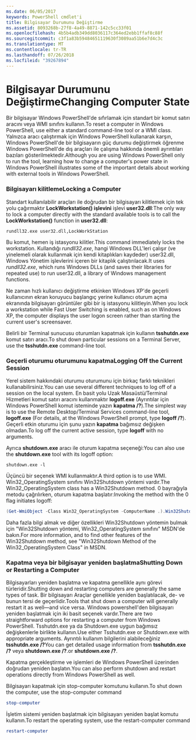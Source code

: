 ```yaml
---
ms.date: 06/05/2017
keywords: PowerShell cmdlet'i
title: Bilgisayar Durumunu Değiştirme
ms.assetid: 8093268b-27f8-4a49-8871-142c5cc33f01
ms.openlocfilehash: 4b5b4adb349dd8036117c364ed2ebb1ffaf8c88f
ms.sourcegitcommit: c3f1a83b59484651119630f3089aa51b6e7d4c3c
ms.translationtype: MT
ms.contentlocale: tr-TR
ms.lasthandoff: 07/26/2018
ms.locfileid: "39267894"
---
```

# <a name="changing-computer-state"></a><span data-ttu-id="a4c52-103">Bilgisayar Durumunu Değiştirme</span><span class="sxs-lookup"><span data-stu-id="a4c52-103">Changing Computer State</span></span>

<span data-ttu-id="a4c52-104">Bir bilgisayar Windows PowerShell'de sıfırlamak için standart bir komut satırı aracını veya WMI sınıfını kullanın.</span><span class="sxs-lookup"><span data-stu-id="a4c52-104">To reset a computer in Windows PowerShell, use either a standard command-line tool or a WMI class.</span></span> <span data-ttu-id="a4c52-105">Yalnızca aracı çalıştırmak için Windows PowerShell kullanarak karşın, Windows PowerShell'de bir bilgisayarın güç durumu değiştirmek öğrenme Windows PowerShell'de dış araçları ile çalışma hakkında önemli ayrıntıları bazıları gösterilmektedir.</span><span class="sxs-lookup"><span data-stu-id="a4c52-105">Although you are using Windows PowerShell only to run the tool, learning how to change a computer's power state in Windows PowerShell illustrates some of the important details about working with external tools in Windows PowerShell.</span></span>

### <a name="locking-a-computer"></a><span data-ttu-id="a4c52-106">Bilgisayarı kilitleme</span><span class="sxs-lookup"><span data-stu-id="a4c52-106">Locking a Computer</span></span>

<span data-ttu-id="a4c52-107">Standart kullanılabilir araçları ile doğrudan bir bilgisayarı kilitlemek için tek yolu çağırmaktır **LockWorkstation() işlevini** işlevi **user32.dll**:</span><span class="sxs-lookup"><span data-stu-id="a4c52-107">The only way to lock a computer directly with the standard available tools is to call the **LockWorkstation()** function in **user32.dll**:</span></span>

```
rundll32.exe user32.dll,LockWorkStation
```

<span data-ttu-id="a4c52-108">Bu komut, hemen iş istasyonu kilitler.</span><span class="sxs-lookup"><span data-stu-id="a4c52-108">This command immediately locks the workstation.</span></span> <span data-ttu-id="a4c52-109">Kullandığı *rundll32.exe*, hangi Windows DLL'leri çalışır (ve yinelemeli olarak kullanmak için kendi kitaplıkları kaydeder) user32.dll, Windows Yönetim işlevlerini içeren bir kitaplık çalıştırılacak.</span><span class="sxs-lookup"><span data-stu-id="a4c52-109">It uses *rundll32.exe*, which runs Windows DLLs (and saves their libraries for repeated use) to run user32.dll, a library of Windows management functions.</span></span>

<span data-ttu-id="a4c52-110">Ne zaman hızlı kullanıcı değiştirme etkinken Windows XP'de geçerli kullanıcının ekran koruyucu başlangıç yerine kullanıcı oturum açma ekranında bilgisayarı görüntüler gibi bir iş istasyonu kilitleyin.</span><span class="sxs-lookup"><span data-stu-id="a4c52-110">When you lock a workstation while Fast User Switching is enabled, such as on Windows XP, the computer displays the user logon screen rather than starting the current user's screensaver.</span></span>

<span data-ttu-id="a4c52-111">Belirli bir Terminal sunucusu oturumları kapatmak için kullanın **tsshutdn.exe** komut satırı aracı.</span><span class="sxs-lookup"><span data-stu-id="a4c52-111">To shut down particular sessions on a Terminal Server, use the **tsshutdn.exe** command-line tool.</span></span>

### <a name="logging-off-the-current-session"></a><span data-ttu-id="a4c52-112">Geçerli oturumu oturumunu kapatma</span><span class="sxs-lookup"><span data-stu-id="a4c52-112">Logging Off the Current Session</span></span>

<span data-ttu-id="a4c52-113">Yerel sistem hakkındaki oturumu oturumunu için birkaç farklı teknikleri kullanabilirsiniz.</span><span class="sxs-lookup"><span data-stu-id="a4c52-113">You can use several different techniques to log off of a session on the local system.</span></span> <span data-ttu-id="a4c52-114">En basit yolu Uzak Masaüstü/Terminal Hizmetleri komut satırı aracını kullanmaktır **logoff.exe** (Ayrıntılar için Windows PowerShell komut isteminde yazın **kapatma /?**).</span><span class="sxs-lookup"><span data-stu-id="a4c52-114">The simplest way is to use the Remote Desktop/Terminal Services command-line tool, **logoff.exe** (For details, at the Windows PowerShell prompt, type **logoff /?**).</span></span> <span data-ttu-id="a4c52-115">Geçerli etkin oturumu için şunu yazın **kapatma** bağımsız değişken olmadan.</span><span class="sxs-lookup"><span data-stu-id="a4c52-115">To log off the current active session, type **logoff** with no arguments.</span></span>

<span data-ttu-id="a4c52-116">Ayrıca **shutdown.exe** aracı ile oturum kapatma seçeneği:</span><span class="sxs-lookup"><span data-stu-id="a4c52-116">You can also use the **shutdown.exe** tool with its logoff option:</span></span>

```
shutdown.exe -l
```

<span data-ttu-id="a4c52-117">Üçüncü bir seçenek WMI kullanmaktır.</span><span class="sxs-lookup"><span data-stu-id="a4c52-117">A third option is to use WMI.</span></span> <span data-ttu-id="a4c52-118">Win32_OperatingSystem sınıfını Win32Shutdown yöntemi vardır.</span><span class="sxs-lookup"><span data-stu-id="a4c52-118">The Win32_OperatingSystem class has a Win32Shutdown method.</span></span> <span data-ttu-id="a4c52-119">0 bayrağıyla metodu çağrılırken, oturum kapatma başlatır:</span><span class="sxs-lookup"><span data-stu-id="a4c52-119">Invoking the method with the 0 flag initiates logoff:</span></span>

```powershell
(Get-WmiObject -Class Win32_OperatingSystem -ComputerName .).Win32Shutdown(0)
```

<span data-ttu-id="a4c52-120">Daha fazla bilgi almak ve diğer özellikleri Win32Shutdown yöntemin bulmak için "Win32Shutdown yöntemi, Win32_OperatingSystem sınıfını" MSDN'de bakın.</span><span class="sxs-lookup"><span data-stu-id="a4c52-120">For more information, and to find other features of the Win32Shutdown method, see "Win32Shutdown Method of the Win32_OperatingSystem Class" in MSDN.</span></span>

### <a name="shutting-down-or-restarting-a-computer"></a><span data-ttu-id="a4c52-121">Kapatma veya bir bilgisayar yeniden başlatma</span><span class="sxs-lookup"><span data-stu-id="a4c52-121">Shutting Down or Restarting a Computer</span></span>

<span data-ttu-id="a4c52-122">Bilgisayarları yeniden başlatma ve kapatma genellikle aynı görevi türleridir.</span><span class="sxs-lookup"><span data-stu-id="a4c52-122">Shutting down and restarting computers are generally the same types of task.</span></span> <span data-ttu-id="a4c52-123">Bir bilgisayarı Araçlar genellikle yeniden başlatılacak, de- ve bunun tersi de geçerlidir.</span><span class="sxs-lookup"><span data-stu-id="a4c52-123">Tools that shut down a computer will generally restart it as well—and vice versa.</span></span> <span data-ttu-id="a4c52-124">Windows powershell'den bilgisayarı yeniden başlatmak için iki basit seçenek vardır.</span><span class="sxs-lookup"><span data-stu-id="a4c52-124">There are two straightforward options for restarting a computer from Windows PowerShell.</span></span> <span data-ttu-id="a4c52-125">Tsshutdn.exe ya da Shutdown.exe uygun bağımsız değişkenlerle birlikte kullanın.</span><span class="sxs-lookup"><span data-stu-id="a4c52-125">Use either Tsshutdn.exe or Shutdown.exe with appropriate arguments.</span></span> <span data-ttu-id="a4c52-126">Ayrıntılı kullanım bilgilerini alabileceğiniz **tsshutdn.exe /?**</span><span class="sxs-lookup"><span data-stu-id="a4c52-126">You can get detailed usage information from **tsshutdn.exe /?**</span></span> <span data-ttu-id="a4c52-127">veya **shutdown.exe /?**.</span><span class="sxs-lookup"><span data-stu-id="a4c52-127">or **shutdown.exe /?**.</span></span>

<span data-ttu-id="a4c52-128">Kapatma gerçekleştirme ve işlemleri de Windows PowerShell üzerinden doğrudan yeniden başlatın.</span><span class="sxs-lookup"><span data-stu-id="a4c52-128">You can also perform shutdown and restart operations directly from Windows PowerShell as well.</span></span>

<span data-ttu-id="a4c52-129">Bilgisayarı kapatmak için stop-computer komutunu kullanın.</span><span class="sxs-lookup"><span data-stu-id="a4c52-129">To shut down the computer, use the stop-computer command</span></span>

```powershell
stop-computer
```

<span data-ttu-id="a4c52-130">İşletim sistemi yeniden başlatmak için bilgisayarı yeniden başlat komutu kullanın.</span><span class="sxs-lookup"><span data-stu-id="a4c52-130">To restart the operating system, use the restart-computer command</span></span>

```powershell
restart-computer
```
